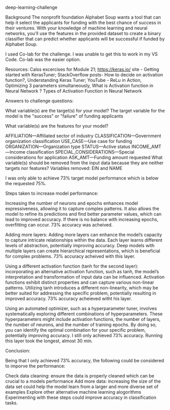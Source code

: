 deep-learning-challenge

Background The nonprofit foundation Alphabet Soup wants a tool that can help it select the applicants for funding with the best chance of success in their ventures. With your knowledge of machine learning and neural networks, you’ll use the features in the provided dataset to create a binary classifier that can predict whether applicants will be successful if funded by Alphabet Soup.

I used Co-lab for the challenge. I was unable to get this to work in my VS Code. Co-lab was the easier option.

Resources: Calss excercises for Module 21; https://keras.io/ site - Getting started with KerasTuner; StackOverflow posts- How to decide on activation function?, Understanding Keras Tuner; YouTube - ReLu in Action, Optimizing 3 parameters simultaneously, What is Activation function in Neural Network ? Types of Activation Function in Neural Network

Answers to challenge questions:

What variable(s) are the target(s) for your model? The target variable for the model is the "success" or "failure" of funding applicants

What variable(s) are the features for your model?

AFFILIATION—Affiliated sector of industry
CLASSIFICATION—Government organization classification
USE_CASE—Use case for funding
ORGANIZATION—Organization type
STATUS—Active status
INCOME_AMT—Income classification
SPECIAL_CONSIDERATIONS—Special considerations for application
ASK_AMT—Funding amount requested
What variable(s) should be removed from the input data because they are neither targets nor features? Variables removed: EIN and NAME

I was only able to achieve 73% target model performance which is below the requested 75%.

Steps taken to increase model performance:

Increasing the number of neurons and epochs enhances model expressiveness, allowing it to capture complex patterns. It also allows the model to refine its predictions and find better parameter values, which can lead to improved accuracy. If there is no balance with increasing epochs, overfitting can occur. 73% accuracy was acheived.

Adding more layers: Adding more layers can enhance the model’s capacity to capture intricate relationships within the data. Each layer learns different levels of abstraction, potentially improving accuracy. Deep models with multiple layers can create hierarchical representations, which is beneficial for complex problems. 73% accuracy acheived with this layer.

Using a different activation function (tanh for the second layer): incorporating an alternative activation function, such as tanh, the model’s interpretation and transformation of input data can be influenced. Activation functions exhibit distinct properties and can capture various non-linear patterns. Utilizing tanh introduces a different non-linearity, which may be better suited for addressing the specific problem, potentially resulting in improved accuracy. 73% accuracy acheieved witht his layer.

Using an automated optimizer, such as a hyperparameter tuner, involves systematically exploring different combinations of hyperparameters. These hyperparameters might include activation functions, the number of layers, the number of neurons, and the number of training epochs. By doing so, you can identify the optimal combination for your specific problem, potentially improving accuracy. I still only achieved 73% accuracy. Running this layer took the longest, almost 30 min.

Conclusion:

Being that I only achieved 73% accuracy, the following could be considered to imporve the performance:

Check data cleaning: ensure the data is properly cleaned which can be crucial to a models performance
Add more data: increasing the size of the data set could help the model learn from a larger and more diverse set of examples
Explore other alternative machine learning alogorithms
Experimenting with these steps could improve accuracy in classification tasks.
